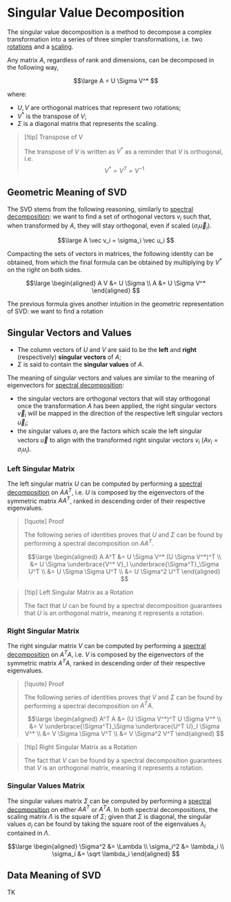 # Singular Value Decomposition

The singular value decomposition is a method to decompose a complex transformation into a series of three simpler transformations, i.e. two [rotations](/Linear%20Algebra/Transformations/Linear%20Transformations.md#Rotation) and a [scaling](/Linear%20Algebra/Transformations/Linear%20Transformations.md#Scaling).

Any matrix $A$, regardless of rank and dimensions, can be decomposed in the following way,

$$\large
	A = U \Sigma V^*
$$

where:
- $U,V$ are orthogonal matrices that represent two rotations;
- $V^*$ is the transpose of $V$;
- $\Sigma$ is a diagonal matrix that represents the scaling.

> [!tip] Transpose of V
> 
> The transpose of $V$ is written as $V^*$ as a reminder that $V$ is orthogonal, i.e. 
> $$V^* = V^T = V^{-1}$$

## Geometric Meaning of SVD

The SVD stems from the following reasoning, similarly to [spectral decomposition](/Linear%20Algebra/Transformations/Spectral%20Decomposition.md): we want to find a set of orthogonal vectors $v_i$ such that, when transformed by $A$, they will stay orthogonal, even if scaled ($\sigma_i \vec u_i$).

$$\large
	A \vec v_i = \sigma_i \vec u_i
$$

Compacting the sets of vectors in matrices, the following identity can be obtained, from which the final formula can be obtained by multiplying by $V^*$ on the right on both sides.

$$\large
\begin{aligned}
	A V &= U \Sigma \\
	A &= U \Sigma V^*
\end{aligned}
$$

The previous formula gives another intuition in the geometric representation of SVD: we want to find a rotation 

## Singular Vectors and Values

- The column vectors of $U$ and $V$ are said to be the **left** and **right** (respectively) **singular vectors** of $A$;
- $\Sigma$ is said to contain the **singular values** of $A$.

The meaning of singular vectors and values are similar to the meaning of eigenvectors for [spectral decomposition](/Linear%20Algebra/Transformations/Spectral%20Decomposition.md):
- the singular vectors are orthogonal vectors that will stay orthogonal once the transformation $A$ has been applied, the right singular vectors $\vec v_i$ will be mapped in the direction of the respective left singular vectors $\vec u_i$;
- the singular values $\sigma_i$ are the factors which scale the left singular vectors $\vec u$ to align with the transformed right singular vectors $v_i$ ($A v_i =\sigma_i u_i$).

### Left Singular Matrix

The left singular matrix $U$ can be computed by performing a [spectral decomposition](/Linear%20Algebra/Transformations/Spectral%20Decomposition.md) on $AA^T$, i.e. $U$ is composed by the eigenvectors of the symmetric matrix $AA^T$, ranked in descending order of their respective eigenvalues.

> [!quote] Proof
> 
> The following series of identities proves that $U$ and $\Sigma$ can be found by performing a spectral decomposition on $AA^T$.
> 
> $$\large
> \begin{aligned}
> 	A A^T &= U \Sigma V^* (U \Sigma V^*)^T \\
> 	&= U \Sigma \underbrace{V^* V}_I \underbrace{\Sigma^T}_\Sigma U^T \\
> 	&= U \Sigma \Sigma U^T \\
> 	&= U \Sigma^2 U^T
> \end{aligned}
> $$

> [!tip] Left Singular Matrix as a Rotation
> 
> The fact that $U$ can be found by a spectral decomposition guarantees that $U$ is an orthogonal matrix, meaning it represents a rotation.

### Right Singular Matrix

The right singular matrix $V$ can be computed by performing a [spectral decomposition](/Linear%20Algebra/Transformations/Spectral%20Decomposition.md) on $A^T A$, i.e. $V$ is composed by the eigenvectors of the symmetric matrix $A^T A$, ranked in descending order of their respective eigenvalues.

> [!quote] Proof
> 
> The following series of identities proves that $V$ and $\Sigma$ can be found by performing a spectral decomposition on $A^T A$.
> 
> $$\large
> \begin{aligned}
> 	A^T A &= (U \Sigma V^*)^T U \Sigma V^* \\
> 	&= V \underbrace{\Sigma^T}_\Sigma \underbrace{U^T U}_I \Sigma V^* \\
> 	&= V \Sigma \Sigma V^T \\
> 	&= V \Sigma^2 V^T
> \end{aligned}
> $$

> [!tip] Right Singular Matrix as a Rotation
> 
> The fact that $V$ can be found by a spectral decomposition guarantees that $V$ is an orthogonal matrix, meaning it represents a rotation.

### Singular Values Matrix

The singular values matrix $\Sigma$ can be computed by performing a [spectral decomposition](/Linear%20Algebra/Transformations/Spectral%20Decomposition.md) on either $A A^T$ or $A^T A$. In both spectral decompositions, the scaling matrix $\Lambda$ is the square of $\Sigma$; given that $\Sigma$ is diagonal, the singular values $\sigma_i$ can be found by taking the square root of the eigenvalues $\lambda_i$ contained in $\Lambda$.

$$\large
\begin{aligned}
	\Sigma^2 &= \Lambda \\
	\sigma_i^2 &= \lambda_i \\
	\sigma_i &= \sqrt \lambda_i
\end{aligned}
$$

## Data Meaning of SVD

TK
